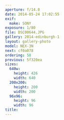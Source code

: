 ```yaml
---
aperture: f/14.0
date: 2014-05-24 17:02:55
exif:
  make: SONY
exposure: 1/80
file: DSC00644.JPG
gallery: 2014-edinburgh-1
layout: gallery-photo
model: NEX-3N
next: cf0a078
ordering: 58
previous: 5f320ea
sizes:
  640w:
    height: 426
    width: 640
  200x200:
    height: 200
    width: 200
  96x96:
    height: 96
    width: 96
title: 
---
```

